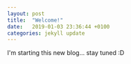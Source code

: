```yaml
---
layout: post
title:  "Welcome!"
date:   2019-01-03 23:36:44 +0100
categories: jekyll update
---
```

I'm starting this new blog... stay tuned :D
